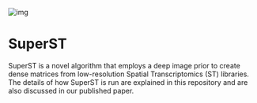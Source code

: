 ![img](https://github.com/portrai-io/SuperST/assets/55747737/6c685a51-51de-4f2d-bfd8-f810eba55c3e)

# SuperST
SuperST is a novel algorithm that employs a deep image prior to create dense matrices from low-resolution Spatial Transcriptomics (ST) libraries. The details of how SuperST is run are explained in this repository and are also discussed in our published paper.
